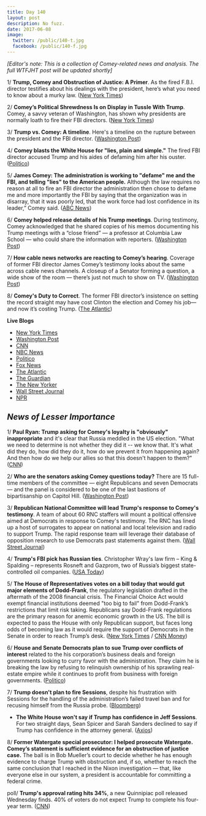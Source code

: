 ```yaml
---
title: Day 140
layout: post
description: No fuzz.
date: 2017-06-08
image:
  twitter: /public/140-t.jpg
  facebook: /public/140-f.jpg
---
```


_[Editor's note: This is a collection of Comey-related news and analysis. The full WTFJHT post will be updated shortly]_

1/ **Trump, Comey and Obstruction of Justice: A Primer**. As the fired F.B.I. director testifies about his dealings with the president, here’s what you need to know about a murky law. ([New York Times](https://www.nytimes.com/2017/06/08/us/politics/obstruction-of-justice-trump-comey.html))

2/ **Comey’s Political Shrewdness Is on Display in Tussle With Trump**. Comey, a savvy veteran of Washington, has shown why presidents are normally loath to fire their FBI directors. ([New York Times](https://www.nytimes.com/2017/06/07/us/politics/trump-fbi-comey.html))

3/ **Trump vs. Comey: A timeline**. Here's a timeline on the rupture between the president and the FBI director. ([Washington Post](https://www.washingtonpost.com/news/fact-checker/wp/2017/05/23/president-trump-versus-james-comey-a-timeline/))

4/ **Comey blasts the White House for "lies, plain and simple."** The fired FBI director accused Trump and his aides of defaming him after his ouster. ([Politico](http://www.politico.com/story/2017/06/08/james-comey-trump-russia-testimony-239294))

5/ **James Comey: The administration is working to "defame" me and the FBI, and telling "lies" to the American people.** Although the law requires no reason at all to fire an FBI director the administration then chose to defame me and more importantly the FBI by saying that the organization was in disarray, that it was poorly led, that the work force had lost confidence in its leader,” Comey said. ([ABC News](http://abcnews.go.com/Politics/james-comey-testifies-trump-administration-lied-defamed-fbi/story?id=47901315))

6/ **Comey helped release details of his Trump meetings**. During testimony, Comey acknowledged that he shared copies of his memos documenting his Trump meetings with a “close friend” — a professor at Columbia Law School — who could share the information with reporters. ([Washington Post](https://www.washingtonpost.com/politics/2017/live-updates/trump-white-house/james-comey-testimony-what-we-learn/comey-says-he-helped-coordinate-release-details-of-his-trump-meetings/))

7/ **How cable news networks are reacting to Comey’s hearing**. Coverage of former FBI director James Comey’s testimony looks about the same across cable news channels. A closeup of a Senator forming a question, a wide show of the room — there’s just not much to show on TV. ([Washington Post](https://www.washingtonpost.com/graphics/2017/politics/comey-hearing-chyrons/))

8/ **Comey's Duty to Correct**. The former FBI director’s insistence on setting the record straight may have cost Clinton the election and Comey his job—and now it’s costing Trump. ([The Atlantic](https://www.theatlantic.com/politics/archive/2017/06/comeys-duty-to-correct/529557/))

**Live Blogs**

* [New York Times](https://www.nytimes.com/2017/06/08/us/politics/james-comey-testimony-hearing.html)
* [Washington Post](https://www.washingtonpost.com/politics/2017/live-updates/trump-white-house/james-comey-testimony-what-we-learn/)
* [CNN](http://www.cnn.com/2017/06/08/politics/comey-hearing-live/index.html)
* [NBC News](http://www.nbcnews.com/politics/white-house/live-blog-former-fbi-director-james-comey-testifies-about-trump-n769451)
* [Politico](http://www.politico.com/live-blog-updates/2017/06/08/james-comey-trump-russia-testimony-analysis-000016)
* [Fox News](http://www.foxnews.com/politics/2017/06/08/comey-hearing-ex-fbi-director-talks-trump-russia-investigation-live-blog.html)
* [The Atlantic](https://www.theatlantic.com/liveblogs/2017/06/james-comey-testifies-before-congress/529347/)
* [The Guardian](https://www.theguardian.com/us-news/live/2017/jun/08/james-comey-testimony-senate-hearing-trump-russia-fbi)
* [The New Yorker](http://www.newyorker.com/news/news-desk/the-comey-testimony-live-blog-what-will-he-reveal-about-trump)
* [Wall Street Journal](http://www.wsj.com/livecoverage/ex-fbi-director-james-comey-testimony-mike-flynn-russia-trump)
* [NPR](http://www.npr.org/2017/06/08/531643678/watch-live-comey-testifies-before-senate-intelligence-committee)

## _News of Lesser Importance_

1/ **Paul Ryan: Trump asking for Comey's loyalty is "obviously" inappropriate** and it's clear that Russia meddled in the US election. "What we need to determine is not whether they did it -- we know that. It's what did they do, how did they do it, how do we prevent it from happening again? And then how do we help our allies so that this doesn't happen to them?" ([CNN](http://www.cnn.com/2017/06/07/politics/paul-ryan-james-comey-testimony-russia/index.html))

2/ **Who are the senators asking Comey questions today?** There are 15 full-time members of the committee — eight Republicans and seven Democrats — and the panel is considered to be one of the last bastions of bipartisanship on Capitol Hill. ([Washington Post](https://www.washingtonpost.com/news/powerpost/wp/2017/06/08/a-viewers-guide-to-the-james-b-comey-hearing-who-are-the-senators-asking-him-questions/))

3/ **Republican National Committee will lead Trump's response to Comey's testimony**. A team of about 60 RNC staffers will mount a political offensive aimed at Democrats in response to Comey's testimony. The RNC has lined up a host of surrogates to appear on national and local television and radio to support Trump. The rapid response team will leverage their database of opposition research to use Democrats past statements against them. ([Wall Street Journal](https://www.wsj.com/articles/rnc-to-lead-trumps-offensive-against-comey-1496877520))

4/ **Trump's FBI pick has Russian ties**. Christopher Wray's law firm – King & Spalding – represents Rosneft and Gazprom, two of Russia’s biggest state-controlled oil companies. ([USA Today](https://www.usatoday.com/story/opinion/2017/06/08/trump-new-fbi-director-chris-wray-russian-ties-rosneft-gazprom-column/102603214/))

5/ **The House of Representatives votes on a bill today that would gut major elements of Dodd-Frank**, the regulatory legislation drafted in the aftermath of the 2008 financial crisis. The Financial Choice Act would exempt financial institutions deemed "too big to fail" from Dodd-Frank’s restrictions that limit risk taking. Republicans say Dodd-Frank regulations are the primary reason for anemic economic growth in the US. The bill is expected to pass the House with only Republican support, but faces long odds of becoming law as it would require the support of Democrats in the Senate in order to reach Trump’s desk. ([New York Times](https://www.nytimes.com/2017/06/08/business/dealbook/house-financial-regulations-dodd-frank.html) / [CNN Money](http://money.cnn.com/2017/06/08/news/economy/house-dodd-frank-repeal/index.html))

6/ **House and Senate Democrats plan to sue Trump over conflicts of interest** related to the his corporation’s business deals and foreign governments looking to curry favor with the administration. They claim he is breaking the law by refusing to relinquish ownership of his sprawling real-estate empire while it continues to profit from business with foreign governments. ([Politico](http://www.politico.com/story/2017/06/07/democrats-donald-trump-sue-conflict-of-interest-239262))

7/ **Trump doesn't plan to fire Sessions**, despite his frustration with Sessions for the handling of the administration’s failed travel ban and for recusing himself from the Russia probe. ([Bloomberg](https://www.bloomberg.com/politics/articles/2017-06-08/trump-said-to-have-no-plan-to-fire-sessions-as-attorney-general))

* **The White House won't say if Trump has confidence in Jeff Sessions**. For two straight days, Sean Spicer and Sarah Sanders declined to say if Trump has confidence in the attorney general. ([Axios](https://www.axios.com/for-second-straight-day-no-wh-vote-of-confidence-for-sessions-2436177029.html))

8/ **Former Watergate special prosecutor: I helped prosecute Watergate. Comey’s statement is sufficient evidence for an obstruction of justice case.** The ball is in Bob Mueller’s court to decide whether he has enough evidence to charge Trump with obstruction and, if so, whether to reach the same conclusion that I reached in the Nixon investigation — that, like everyone else in our system, a president is accountable for committing a federal crime.

poll/ **Trump's approval rating hits 34%**, a new Quinnipiac poll released Wednesday finds. 40% of voters do not expect Trump to complete his four-year term. ([CNN](http://www.cnn.com/2017/06/07/politics/donald-trump-approval-rating-quinnipiac/index.html))
